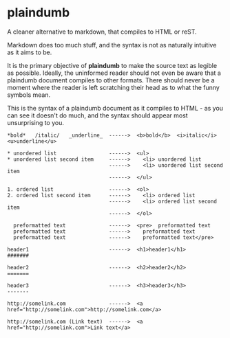 plaindumb
=========

A cleaner alternative to markdown, that compiles to HTML or reST.

Markdown does too much stuff, and the syntax is not as naturally intuitive as
it aims to be.

It is the primary objective of **plaindumb** to make the source text as legible
as possible. Ideally, the uninformed reader should not even be aware that a
plaindumb document compiles to other formats. There should never be a moment
where the reader is left scratching their head as to what the funny symbols
mean.

This is the syntax of a plaindumb document as it compiles to HTML - as you can
see it doesn't do much, and the syntax should appear most unsurprising to you.

    *bold*   /italic/   _underline_  ------>  <b>bold</b>  <i>italic</i>  <u>underline</u>
    
    * unordered list                 ------>  <ul>
    * unordered list second item     ------>    <li> unordered list
                                     ------>    <li> unordered list second item
                                     ------>  </ul>
    
    1. ordered list                  ------>  <ol>
    2. ordered list second item      ------>    <li> ordered list
                                     ------>    <li> ordered list second item
                                     ------>  </ol>
    
      preformatted text              ------>  <pre>  preformatted text
      preformatted text              ------>    preformatted text
      preformatted text              ------>    preformatted text</pre>
    
    header1                          ------>  <h1>header1</h1>
    #######
    
    header2                          ------>  <h2>header2</h2>
    =======
    
    header3                          ------>  <h3>header3</h3>
    -------
    
    http://somelink.com              ------>  <a href="http://somelink.com">http://somelink.com</a>
    
    http://somelink.com (Link text)  ------>  <a href="http://somelink.com">Link text</a>

